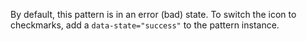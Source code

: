 By default, this pattern is in an error (bad) state. To switch the icon to checkmarks, add a `data-state="success"` to the pattern instance.
